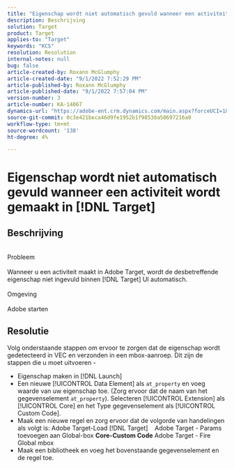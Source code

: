 ```yaml
---
title: "Eigenschap wordt niet automatisch gevuld wanneer een activiteit wordt gemaakt in [!DNL Target]"
description: Beschrijving
solution: Target
product: Target
applies-to: "Target"
keywords: "KCS"
resolution: Resolution
internal-notes: null
bug: false
article-created-by: Roxann McGlumphy
article-created-date: "9/1/2022 7:52:29 PM"
article-published-by: Roxann McGlumphy
article-published-date: "9/1/2022 7:57:04 PM"
version-number: 3
article-number: KA-14067
dynamics-url: "https://adobe-ent.crm.dynamics.com/main.aspx?forceUCI=1&pagetype=entityrecord&etn=knowledgearticle&id=80b37b96-2f2a-ed11-9db1-002248086a27"
source-git-commit: 0c3e421beca46d9fe1952b1f98538a50697216a0
workflow-type: tm+mt
source-wordcount: '138'
ht-degree: 4%

---
```


# Eigenschap wordt niet automatisch gevuld wanneer een activiteit wordt gemaakt in [!DNL Target]

## Beschrijving

<br>Probleem<br><br>
Wanneer u een activiteit maakt in Adobe Target, wordt de desbetreffende eigenschap niet ingevuld binnen [!DNL Target] UI automatisch.
<br><br>Omgeving<br><br>
Adobe starten


## Resolutie


Volg onderstaande stappen om ervoor te zorgen dat de eigenschap wordt gedetecteerd in VEC en verzonden in een mbox-aanroep. Dit zijn de stappen die u moet uitvoeren -

- Eigenschap maken in [!DNL Launch]
- Een nieuwe [!UICONTROL Data Element] als `at_property` en voeg waarde van uw eigenschap toe. (Zorg ervoor dat de naam van het gegevenselement `at_property`). Selecteren [!UICONTROL Extension] als [!UICONTROL Core] en het Type gegevenselement als [!UICONTROL Custom Code].
- Maak een nieuwe regel en zorg ervoor dat de volgorde van handelingen als volgt is: Adobe Target-Load [!DNL Target]    Adobe Target - Params toevoegen aan Global-box  <b>Core-Custom Code</b>  Adobe Target - Fire Global mbox
- Maak een bibliotheek en voeg het bovenstaande gegevenselement en de regel toe.



